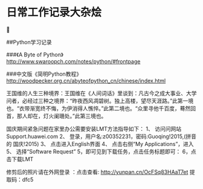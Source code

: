 # 日常工作记录大杂烩

:monkey:

##Python学习记录

###《A Byte of Python》 http://www.swaroopch.com/notes/python/#frontpage

###中文版《简明Python教程》 http://woodpecker.org.cn/abyteofpython_cn/chinese/index.html

王国维的人生三种境界：王国维在《人间词话》里谈到：凡古今之成大事业、大学问者，必经过三种之境界：“昨夜西风凋碧树。独上高楼，望尽天涯路。”此第一境也。“衣带渐宽终不悔，为伊消得人憔悴。”此第二境也。“众里寻他千百度，蓦然回首，那人却在，灯火阑珊处。”此第三境也。


国庆期间紧急问题在家里办公需要安装LMT方法指导如下：
1、 访问问网站Support.huawei.com 
2、 登录，用户名:z00352231，密码:Guoqing!2015,(拼音的 国庆!2015)
3、 点击进入English界面
4、 点击右侧“My Applications”，进入
5、 选择“Software Request”
5，即可见到下载任务，点击任务标题即可：
6，点击下载LMT


修剪后的照片请在外网登录 ：点击查看: http://yunpan.cn/OcFSq83HAaT7et 提取码：dfc5 
